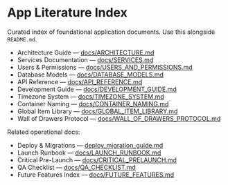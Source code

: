 # App Literature Index

Curated index of foundational application documents. Use this alongside `README.md`.

- Architecture Guide — [docs/ARCHITECTURE.md](docs/ARCHITECTURE.md)
- Services Documentation — [docs/SERVICES.md](docs/SERVICES.md)
- Users & Permissions — [docs/USERS_AND_PERMISSIONS.md](docs/USERS_AND_PERMISSIONS.md)
- Database Models — [docs/DATABASE_MODELS.md](docs/DATABASE_MODELS.md)
- API Reference — [docs/API_REFERENCE.md](docs/API_REFERENCE.md)
- Development Guide — [docs/DEVELOPMENT_GUIDE.md](docs/DEVELOPMENT_GUIDE.md)
- Timezone System — [docs/TIMEZONE_SYSTEM.md](docs/TIMEZONE_SYSTEM.md)
- Container Naming — [docs/CONTAINER_NAMING.md](docs/CONTAINER_NAMING.md)
- Global Item Library — [docs/GLOBAL_ITEM_LIBRARY.md](docs/GLOBAL_ITEM_LIBRARY.md)
- Wall of Drawers Protocol — [docs/WALL_OF_DRAWERS_PROTOCOL.md](docs/WALL_OF_DRAWERS_PROTOCOL.md)

Related operational docs:
- Deploy & Migrations — [deploy_migration_guide.md](deploy_migration_guide.md)
- Launch Runbook — [docs/LAUNCH_RUNBOOK.md](docs/LAUNCH_RUNBOOK.md)
- Critical Pre-Launch — [docs/CRITICAL_PRELAUNCH.md](docs/CRITICAL_PRELAUNCH.md)
- QA Checklist — [docs/QA_CHECKLIST.md](docs/QA_CHECKLIST.md)
- Future Features Index — [docs/FUTURE_FEATURES.md](docs/FUTURE_FEATURES.md)
